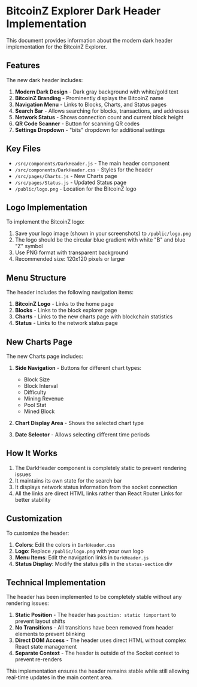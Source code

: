 # BitcoinZ Explorer Dark Header Implementation

This document provides information about the modern dark header implementation for the BitcoinZ Explorer.

## Features

The new dark header includes:

1. **Modern Dark Design** - Dark gray background with white/gold text
2. **BitcoinZ Branding** - Prominently displays the BitcoinZ name
3. **Navigation Menu** - Links to Blocks, Charts, and Status pages
4. **Search Bar** - Allows searching for blocks, transactions, and addresses
5. **Network Status** - Shows connection count and current block height
6. **QR Code Scanner** - Button for scanning QR codes
7. **Settings Dropdown** - "bits" dropdown for additional settings

## Key Files

- `/src/components/DarkHeader.js` - The main header component
- `/src/components/DarkHeader.css` - Styles for the header
- `/src/pages/Charts.js` - New Charts page
- `/src/pages/Status.js` - Updated Status page
- `/public/logo.png` - Location for the BitcoinZ logo

## Logo Implementation

To implement the BitcoinZ logo:

1. Save your logo image (shown in your screenshots) to `/public/logo.png`
2. The logo should be the circular blue gradient with white "B" and blue "Z" symbol
3. Use PNG format with transparent background
4. Recommended size: 120x120 pixels or larger

## Menu Structure

The header includes the following navigation items:

1. **BitcoinZ Logo** - Links to the home page
2. **Blocks** - Links to the block explorer page
3. **Charts** - Links to the new charts page with blockchain statistics
4. **Status** - Links to the network status page

## New Charts Page

The new Charts page includes:

1. **Side Navigation** - Buttons for different chart types:
   - Block Size
   - Block Interval
   - Difficulty
   - Mining Revenue
   - Pool Stat
   - Mined Block

2. **Chart Display Area** - Shows the selected chart type
3. **Date Selector** - Allows selecting different time periods

## How It Works

1. The DarkHeader component is completely static to prevent rendering issues
2. It maintains its own state for the search bar
3. It displays network status information from the socket connection
4. All the links are direct HTML links rather than React Router Links for better stability

## Customization

To customize the header:

1. **Colors**: Edit the colors in `DarkHeader.css`
2. **Logo**: Replace `/public/logo.png` with your own logo
3. **Menu Items**: Edit the navigation links in `DarkHeader.js`
4. **Status Display**: Modify the status pills in the `status-section` div

## Technical Implementation

The header has been implemented to be completely stable without any rendering issues:

1. **Static Position** - The header has `position: static !important` to prevent layout shifts
2. **No Transitions** - All transitions have been removed from header elements to prevent blinking
3. **Direct DOM Access** - The header uses direct HTML without complex React state management
4. **Separate Context** - The header is outside of the Socket context to prevent re-renders

This implementation ensures the header remains stable while still allowing real-time updates in the main content area.
